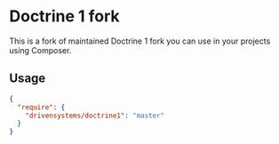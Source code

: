 # Doctrine 1 fork

This is a fork of maintained Doctrine 1 fork you can use in your projects using Composer.

## Usage

```json
{
  "require": {
    "drivensystems/doctrine1": "master"
  }
}
```
